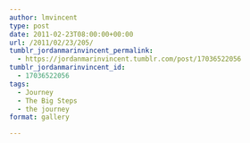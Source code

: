 ```yaml
---
author: lmvincent
type: post
date: 2011-02-23T08:00:00+00:00
url: /2011/02/23/205/
tumblr_jordanmarinvincent_permalink:
  - https://jordanmarinvincent.tumblr.com/post/17036522056
tumblr_jordanmarinvincent_id:
  - 17036522056
tags:
  - Journey
  - The Big Steps
  - the journey
format: gallery

---
```

